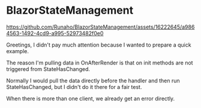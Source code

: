 
# BlazorStateManagement

https://github.com/Runaho/BlazorStateManagement/assets/16222645/a9864563-1492-4cd9-a995-52973482f0e0

Greetings,
I didn't pay much attention because I wanted to prepare a quick example.

The reason I'm pulling data in OnAfterRender is that on init methods are not triggered from StateHasChanged.

Normally I would pull the data directly before the handler and then run StateHasChanged, but I didn't do it there for a fair test.

When there is more than one client, we already get an error directly.
